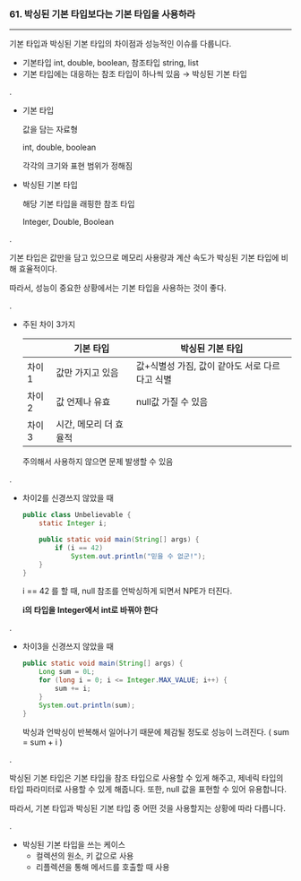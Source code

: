 

### 61. 박싱된 기본 타입보다는 기본 타입을 사용하라

---

기본 타입과 박싱된 기본 타입의 차이점과 성능적인 이슈를 다룹니다. 

- 기본타입 int, double, boolean, 참조타입 string, list
- 기본 타입에는 대응하는 참조 타입이 하나씩 있음 → 박싱된 기본 타입

.

- 기본 타입
    
    값을 담는 자료형
    
    int, double, boolean
    
    각각의 크기와 표현 범위가 정해짐
    

- 박싱된 기본 타입
    
    해당 기본 타입을 래핑한 참조 타입
    
    Integer, Double, Boolean
    
.
 

기본 타입은 값만을 담고 있으므로 메모리 사용량과 계산 속도가 박싱된 기본 타입에 비해 효율적이다. 

따라서, 성능이 중요한 상황에서는 기본 타입을 사용하는 것이 좋다.


.


- 주된 차이 3가지
    
    
    |  | 기본 타입 | 박싱된 기본 타입 |
    | --- | --- | --- |
    | 차이1 | 값만 가지고 있음 | 값+식별성 가짐, 값이 같아도 서로 다르다고 식별 |
    | 차이2 | 값 언제나 유효 | null값 가질 수 있음 |
    | 차이3 | 시간, 메모리 더 효율적 |  |
    
    주의해서 사용하지 않으면 문제 발생할 수 있음
    
.

- 차이2를 신경쓰지 않았을 때
    
    ```java
    public class Unbelievable {
        static Integer i;
    
        public static void main(String[] args) {
            if (i == 42)
                System.out.println("믿을 수 없군!");
        }
    }
    ```
    
    i == 42 를 할 때, null 참조를 언박싱하게 되면서 NPE가 터진다.
    
    **i의 타입을 Integer에서 int로 바꿔야 한다**
    

.

- 차이3을 신경쓰지 않았을 때
    
    ```java
    public static void main(String[] args) {
        Long sum = 0L;
        for (long i = 0; i <= Integer.MAX_VALUE; i++) {
            sum += i;
        }
        System.out.println(sum);
    }
    ```
    
    박싱과 언박싱이 반복해서 일어나기 때문에 체감될 정도로 성능이 느려진다. ( sum = sum + i )
    

.

박싱된 기본 타입은 기본 타입을 참조 타입으로 사용할 수 있게 해주고, 제네릭 타입의 타입 파라미터로 사용할 수 있게 해줍니다. 또한, null 값을 표현할 수 있어 유용합니다. 

따라서, 기본 타입과 박싱된 기본 타입 중 어떤 것을 사용할지는 상황에 따라 다릅니다.

.

- 박싱된 기본 타입을 쓰는 케이스
    - 컬렉션의 원소, 키 값으로 사용
    - 리플렉션을 통해 메서드를 호출할 때 사용
